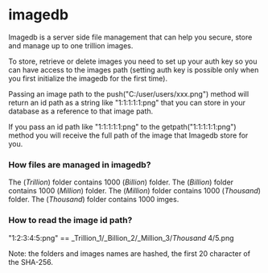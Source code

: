 # imagedb

Imagedb is a server side file management that can help you secure, store and manage up to one trillion images.

To store, retrieve or delete images you need to set up your auth key so you can have access to the images path (setting auth key is possible only when you first initialize the imagedb for the first time).

Passing an image path to the push("C:/user/users/xxx.png") method will return an id path as a string like "1:1:1:1:1:png" that you can store in your database as a reference to that image path.

If you pass an id path like "1:1:1:1:1:png" to the getpath("1:1:1:1:1:png") method you will receive the full path of the image that Imagedb store for you.

### How files are managed in imagedb?

The (_Trillion_) folder contains 1000 (_Billion_) folder.
The (_Billion_) folder contains 1000 (_Million_) folder.
The (_Million_) folder contains 1000 (_Thousand_) folder.
The (_Thousand_) folder contains 1000 imges.

### How to read the image id path?

"1:2:3:4:5:png" == _Trillion_1/_Billion_2/_Million_3/_Thousand_ 4/5.png

Note: the folders and images names are hashed, the first 20 character of the SHA-256.
